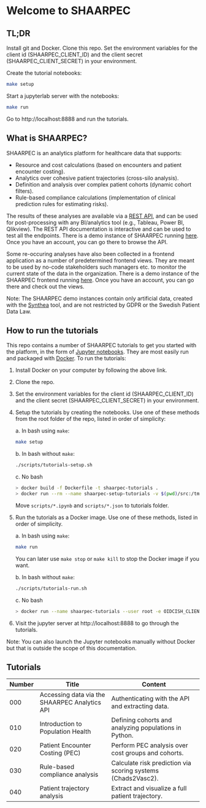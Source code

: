 # Welcome to SHAARPEC

## TL;DR

Install git and Docker. Clone this repo. Set the environment variables for the client id (SHAARPEC_CLIENT_ID) and the client secret (SHAARPEC_CLIENT_SECRET) in your environment.

Create the tutorial notebooks:

```bash
make setup
```

Start a jupyterlab server with the notebooks:

```bash
make run
```

Go to http://localhost:8888 and run the tutorials.

## What is SHAARPEC?

SHAARPEC is an analytics platform for healthcare data that supports:

-   Resource and cost calculations (based on encounters and patient encounter costing).
-   Analytics over cohesive patient trajectories (cross-silo analysis).
-   Definition and analysis over complex patient cohorts (dynamic cohort filters).
-   Rule-based compliance calculations (implementation of clinical prediction rules for estimating risks).

The results of these analyses are available via a [REST API](https://restfulapi.net), and can be used for post-processing with any BI/analytics tool (e.g., Tableau, Power BI, Qlikview). The REST API documentation is interactive and can be used to test all the endpoints. There is a demo instance of SHAARPEC running [here](https://platform-demo.shaarpec.com). Once you have an account, you can go there to browse the API.

Some re-occuring analyses have also been collected in a frontend application as a number of predetermined frontend views. They are meant to be used by no-code stakeholders such managers etc. to monitor the current state of the data in the organization. There is a demo instance of the SHAARPEC frontend running [here](https://platform-demo.shaarpec.com). Once you have an account, you can go there and check out the views.

Note: The SHAARPEC demo instances contain only artificial data, created with the [Synthea](https://synthetichealth.github.io/synthea) tool, and are not restricted by GDPR or the Swedish Patient Data Law.

## How to run the tutorials

This repo contains a number of SHAARPEC tutorials to get you started with the platform, in the form of [Jupyter notebooks](https://jupyter.org). They are most easily run and packaged with [Docker](https://www.docker.com). To run the tutorials:

1. Install Docker on your computer by following the above link.

2. Clone the repo.

3. Set the environment variables for the client id (SHAARPEC_CLIENT_ID) and the client secret (SHAARPEC_CLIENT_SECRET) in your environment.

4. Setup the tutorials by creating the notebooks. Use one of these methods from the root folder of the repo, listed in order of simplicity:

    a. In bash using `make`:

    ```bash
    make setup
    ```

    b. In bash without `make`:

    ```bash
    ./scripts/tutorials-setup.sh
    ```

    c. No bash

    ```bash
    > docker build -f Dockerfile -t shaarpec-tutorials .
    > docker run --rm --name shaarpec-setup-tutorials -v $(pwd)/src:/tmp/src shaarpec-tutorials jupytext --to ipynb --update-metadata '{"jupytext":null}' /tmp/src/*.md
    ```

    Move `scripts/*.ipynb` and `scripts/*.json` to tutorials folder.

5. Run the tutorials as a Docker image. Use one of these methods, listed in order of simplicity.

    a. In bash using `make`:

    ```bash
    make run
    ```

    You can later use `make stop` or `make kill` to stop the Docker image if you want.

    b. In bash without `make`:

    ```bash
    ./scripts/tutorials-run.sh
    ```

    c. No bash

    ```bash
    > docker run --name shaarpec-tutorials --user root -e OIDCISH_CLIENT_ID="${SHAARPEC_CLIENT_ID}" -e OIDCISH_CLIENT_SECRET="${SHAARPEC_CLIENT_SECRET}" -e OIDCISH_AUDIENCE=shaarpec_api.full_access_scope -e OIDCISH_SCOPE="openid shaarpec_api.full_access_scope offline_access" -e GRANT_SUDO=yes -v $(CURDIR)/tutorials:/home/jovyan/tutorials -w /home/jovyan/tutorials -p 8888:8888 -d shaarpec-tutorials start.sh jupyter lab --LabApp.token=''
    ```

6. Visit the jupyter server at http://localhost:8888 to go through the tutorials.

Note: You can also launch the Jupyter notebooks manually without Docker but that is outside the scope of this documentation.

## Tutorials

| Number | Title                                         | Content                                                      |
| ------ | --------------------------------------------- | ------------------------------------------------------------ |
| 000    | Accessing data via the SHAARPEC Analytics API | Authenticating with the API and extracting data.             |
| 010    | Introduction to Population Health             | Defining cohorts and analyzing populations in Python.        |
| 020    | Patient Encounter Costing (PEC)               | Perform PEC analysis over cost groups and cohorts.           |
| 030    | Rule-based compliance analysis                | Calculate risk prediction via scoring systems (Chads2Vasc2). |
| 040    | Patient trajectory analysis                   | Extract and visualize a full patient trajectory.             |
